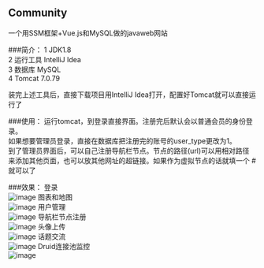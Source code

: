 ## Community
一个用SSM框架+Vue.js和MySQL做的javaweb网站

###简介：
1 JDK1.8 <br>
2 运行工具 IntelliJ Idea <br>
3 数据库 MySQL <br>
4 Tomcat 7.0.79 <br>

装完上述工具后，直接下载项目用IntelliJ Idea打开，配置好Tomcat就可以直接运行了

###使用：
运行tomcat，到登录直接界面。注册完后默认会以普通会员的身份登录。<br>
如果想要管理员登录，直接在数据库把注册完的账号的user_type更改为1。<br>
到了管理员界面后，可以自己注册导航栏节点。节点的路径(url)可以用相对路径</br>
来添加其他页面，也可以放其他网址的超链接。如果作为虚拟节点的话就填一个 # 就可以了

###效果：
登录<br>
![image](https://github.com/qq852727515/Community/blob/master/img_history/login.gif)
图表和地图<br>
![image](https://github.com/qq852727515/Community/blob/master/img_history/datascreen.gif)
用户管理<br>
![image](https://github.com/qq852727515/Community/blob/master/img_history/user_m.gif)
导航栏节点注册<br>
![image](https://github.com/qq852727515/Community/blob/master/img_history/resource.gif)
头像上传<br>
![image](https://github.com/qq852727515/Community/blob/master/img_history/individuation.gif)
话题交流<br>
![image](https://github.com/qq852727515/Community/blob/master/img_history/community.gif)
Druid连接池监控<br>
![image](https://github.com/qq852727515/Community/blob/master/img_history/druid.gif)

